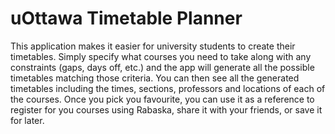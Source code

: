 # uOttawa Timetable Planner

This application makes it easier for university students to create their timetables. Simply specify what courses you need to take along with any constraints (gaps, days off, etc.) and the app will generate all the possible timetables matching those criteria. You can then see all the generated timetables including the times, sections, professors and locations of each of the courses. Once you pick you favourite, you can use it as a reference to register for you courses using Rabaska, share it with your friends, or save it for later.
